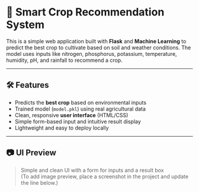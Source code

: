 # 🌾 Smart Crop Recommendation System

This is a simple web application built with **Flask** and **Machine Learning** to predict the best crop to cultivate based on soil and weather conditions. The model uses inputs like nitrogen, phosphorus, potassium, temperature, humidity, pH, and rainfall to recommend a crop.

---

## 🛠 Features

- Predicts the **best crop** based on environmental inputs
- Trained model (`model.pkl`) using real agricultural data
- Clean, responsive **user interface** (HTML/CSS)
- Simple form-based input and intuitive result display
- Lightweight and easy to deploy locally

---

## 📷 UI Preview

> Simple and clean UI with a form for inputs and a result box  
> (To add image preview, place a screenshot in the project and update the line below.)


